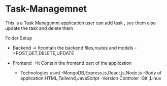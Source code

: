 # Task-Managemnet

This is a Task Managemnt application user can add task , see them also update the task and delete them

Folder Setup
* Backend
  -> Itcontain the backend files,routes and models
  ->POST,GET,DELETE,UPDATE
* Frontend
  ->It Contain the frontend part of the application

  * Technologies used
    -MongoDB,Express.js,React.js,Node.js
    -Body of application:HTML,Tailwind,JavaScript
    -Version Controler :Git ,Linux
  

  
